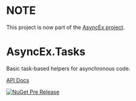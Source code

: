 # NOTE

This project is now part of the [AsyncEx project](https://github.com/StephenCleary/AsyncEx).

# AsyncEx.Tasks

Basic task-based helpers for asynchronous code.

[API Docs](http://dotnetapis.com/pkg/Nito.AsyncEx.Tasks)

[![NuGet Pre Release](https://img.shields.io/nuget/vpre/Nito.AsyncEx.Tasks.svg?style=plastic)](https://www.nuget.org/packages/Nito.AsyncEx.Tasks/)
